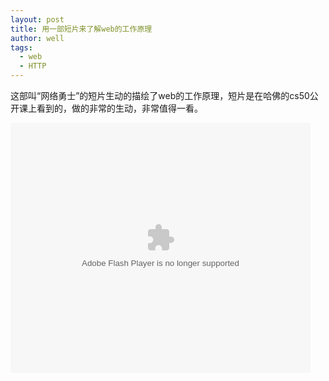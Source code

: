 ```yaml
---
layout: post
title: 用一部短片来了解web的工作原理
author: well
tags:
  - web
  - HTTP
---
```


这部叫“网络勇士”的短片生动的描绘了web的工作原理，短片是在哈佛的cs50公开课上看到的，做的非常的生动，非常值得一看。

<!--more-->

<embed src="http://player.youku.com/player.php/sid/XNDg0NTM1Nzc2/v.swf" allowFullScreen="true" quality="high" width="480" height="400" align="middle" allowScriptAccess="always" type="application/x-shockwave-flash"></embed>